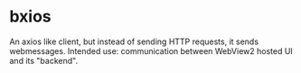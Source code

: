 # bxios
An axios like client, but instead of sending HTTP requests, it sends webmessages. Intended use: communication between  WebView2 hosted UI and its "backend".
